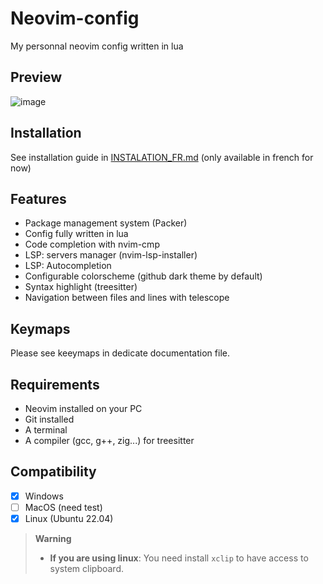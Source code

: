 # Neovim-config

My personnal neovim config written in lua

## Preview

![image](https://user-images.githubusercontent.com/59796136/167299877-1d372ef7-3e36-4f09-a208-6c18c75f0142.png)

## Installation

See installation guide in [INSTALATION_FR.md](./INSTALLATION_FR.md) (only available in french for now)

## Features

- Package management system (Packer)
- Config fully written in lua
- Code completion with nvim-cmp
- LSP: servers manager (nvim-lsp-installer)
- LSP: Autocompletion
- Configurable colorscheme (github dark theme by default)
- Syntax highlight (treesitter)
- Navigation between files and lines with telescope

## Keymaps

Please see keeymaps in dedicate documentation file.

## Requirements

- Neovim installed on your PC
- Git installed
- A terminal
- A compiler (gcc, g++, zig...) for treesitter

## Compatibility

- [x] Windows
- [ ] MacOS (need test)
- [x] Linux (Ubuntu 22.04)

> **Warning**
> 
> - **If you are using linux**: You need install `xclip` to have access to system clipboard.



